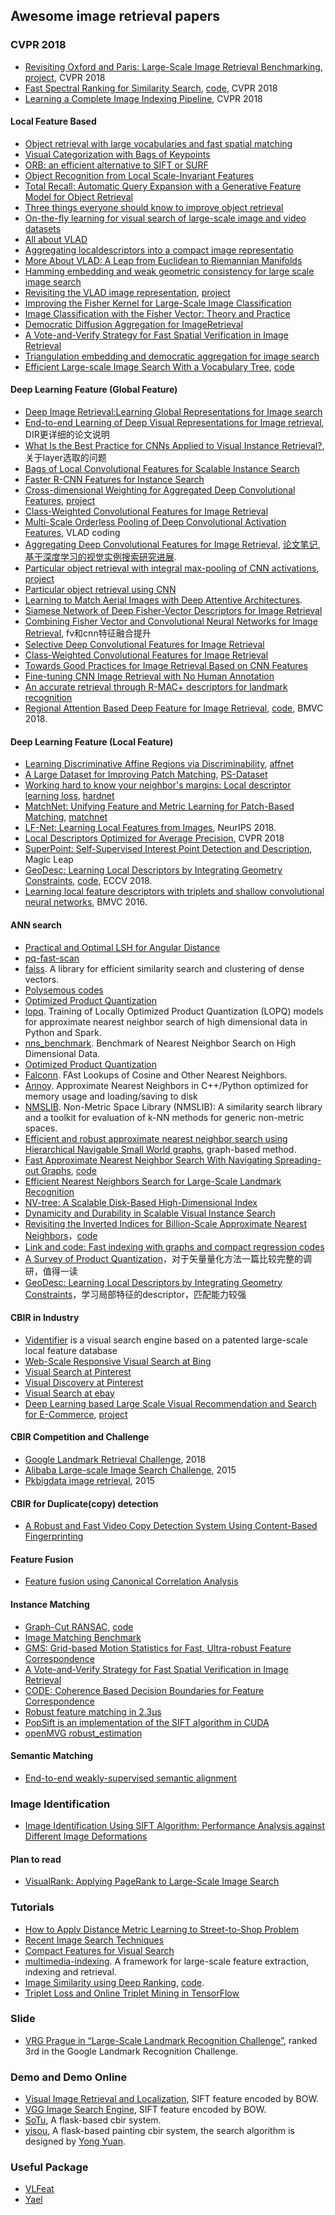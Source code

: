 ## Awesome image retrieval papers

### CVPR 2018

- [Revisiting Oxford and Paris: Large-Scale Image Retrieval Benchmarking](http://cmp.felk.cvut.cz/~toliageo/p/RadenovicIscenToliasAvrithisChum_CVPR2018_Revisiting%20Oxford%20and%20Paris:%20Large-Scale%20Image%20Retrieval%20Benchmarking.pdf), [project](http://cmp.felk.cvut.cz/revisitop/), CVPR 2018
- [Fast Spectral Ranking for Similarity Search](http://cn.arxiv.org/pdf/1703.06935.pdf), [code](https://github.com/ducha-aiki/manifold-diffusion), CVPR 2018
- [Learning a Complete Image Indexing Pipeline](https://arxiv.org/pdf/1712.04480.pdf), CVPR 2018

#### Local Feature Based

- [Object retrieval with large vocabularies and fast spatial matching](https://www.robots.ox.ac.uk/~vgg/publications/papers/philbin07.pdf)
- [Visual Categorization with Bags of Keypoints](http://www.cs.princeton.edu/courses/archive/fall09/cos429/papers/csurka-eccv-04.pdf)
- [ORB: an efficient alternative to SIFT or SURF](https://www.willowgarage.com/sites/default/files/orb_final.pdf)
- [Object Recognition from Local Scale-Invariant Features](http://www.cs.ubc.ca/~lowe/papers/iccv99.pdf)
- [Total Recall: Automatic Query Expansion with a Generative Feature Model for Object Retrieval](https://www.robots.ox.ac.uk/~vgg/publications/papers/philbin07.pdf)
- [Three things everyone should know to improve object retrieval](https://www.robots.ox.ac.uk/~vgg/publications/2012/Arandjelovic12/arandjelovic12.pdf)
- [On-the-fly learning for visual search of large-scale image and video datasets](https://www.robots.ox.ac.uk/~vgg/publications/2015/Chatfield15/chatfield15.pdf)
- [All about VLAD]()
- [Aggregating localdescriptors into a compact image representatio]()
- [More About VLAD: A Leap from Euclidean to Riemannian Manifolds]()
- [Hamming embedding and weak geometric consistency for large scale image search]()
- [Revisiting the VLAD image representation](https://hal.inria.fr/hal-00840653v1/document), [project](https://github.com/jorjasso/VLAD/blob/master/VLADlib/VLAD.py)
- [Improving the Fisher Kernel for Large-Scale Image Classification](https://www.robots.ox.ac.uk/~vgg/rg/papers/peronnin_etal_ECCV10.pdf)
- [Image Classification with the Fisher Vector: Theory and Practice](https://hal.inria.fr/hal-00830491/document)
- [Democratic Diffusion Aggregation for ImageRetrieval]()
- [A Vote-and-Verify Strategy for Fast Spatial Verification in Image Retrieval]()
- [Triangulation embedding and democratic aggregation for image search]()
- [Efficient Large-scale Image Search With a Vocabulary Tree](http://www.ipol.im/pub/art/2018/199/), [code](https://github.com/fragofer/voctree)

#### Deep Learning Feature (Global Feature)

- [Deep Image Retrieval:Learning Global Representations for Image search](https://arxiv.org/abs/1604.01325)
- [End-to-end Learning of Deep Visual Representations for Image retrieval](https://arxiv.org/abs/1610.07940), DIR更详细的论文说明
- [What Is the Best Practice for CNNs Applied to Visual Instance Retrieval?](https://arxiv.org/abs/1611.01640), 关于layer选取的问题
- [Bags of Local Convolutional Features for Scalable Instance Search](https://arxiv.org/abs/1604.01325)
- [Faster R-CNN Features for Instance Search](https://github.com/imatge-upc/retrieval-2016-deepvision)
- [Cross-dimensional Weighting for Aggregated Deep Convolutional Features](https://arxiv.org/abs/1512.04065), [project](https://github.com/yahoo/crow)
- [Class-Weighted Convolutional Features for Image Retrieval](https://github.com/imatge-upc/retrieval-2017-cam)
- [Multi-Scale Orderless Pooling of Deep Convolutional Activation Features](), VLAD coding
- [Aggregating Deep Convolutional Features for Image Retrieval](https://arxiv.org/abs/1510.07493), [论文笔记](https://zhuanlan.zhihu.com/p/23136747), [基于深度学习的视觉实例搜索研究进展](https://zhuanlan.zhihu.com/p/22265265).
- [Particular object retrieval with integral max-pooling of CNN activations](https://arxiv.org/abs/1511.05879), [project](http://cmp.felk.cvut.cz/~toliageo/soft.html)
- [Particular object retrieval using CNN](https://github.com/AaltoVision/Object-Retrieval)
- [Learning to Match Aerial Images with Deep Attentive Architectures](https://vision.cornell.edu/se3/wp-content/uploads/2016/04/1204.pdf).
- [Siamese Network of Deep Fisher-Vector Descriptors for Image Retrieval](https://arxiv.org/pdf/1702.00338v1.pdf)
- [Combining Fisher Vector and Convolutional Neural Networks for Image Retrieval](http://ceur-ws.org/Vol-1653/paper_19.pdf), fv和cnn特征融合提升
- [Selective Deep Convolutional Features for Image Retrieval](https://arxiv.org/pdf/1707.00809v1.pdf)
- [Class-Weighted Convolutional Features for Image Retrieval](https://github.com/imatge-upc/retrieval-2017-cam)
- [Towards Good Practices for Image Retrieval Based on CNN Features]()
- [Fine-tuning CNN Image Retrieval with No Human Annotation](https://arxiv.org/abs/1711.02512)
- [An accurate retrieval through R-MAC+ descriptors for landmark recognition](https://arxiv.org/pdf/1806.08565.pdf)
- [Regional Attention Based Deep Feature for Image Retrieval](https://sglab.kaist.ac.kr/RegionalAttention/), [code](https://github.com/jaeyoon1603/Retrieval-RegionalAttention), BMVC 2018.

#### Deep Learning Feature (Local Feature)

- [Learning Discriminative Affine Regions via Discriminability](http://cn.arxiv.org/pdf/1711.06704.pdf), [affnet](https://github.com/ducha-aiki/affnet)
- [A Large Dataset for Improving Patch Matching](http://cn.arxiv.org/pdf/1801.01466.pdf), [PS-Dataset](https://github.com/rmitra/PS-Dataset)
- [Working hard to know your neighbor's margins: Local descriptor learning loss](), [hardnet](https://github.com/DagnyT/hardnet)
- [MatchNet: Unifying Feature and Metric Learning for Patch-Based Matching](), [matchnet](https://github.com/hanxf/matchnet)
- [LF-Net: Learning Local Features from Images](https://arxiv.org/abs/1805.09662), NeurIPS 2018.
- [Local Descriptors Optimized for Average Precision](http://openaccess.thecvf.com/content_cvpr_2018/papers/He_Local_Descriptors_Optimized_CVPR_2018_paper.pdf), CVPR 2018
- [SuperPoint: Self-Supervised Interest Point Detection and Description](http://cn.arxiv.org/pdf/1712.07629.pdf), Magic Leap
- [GeoDesc: Learning Local Descriptors by Integrating Geometry Constraints](https://arxiv.org/pdf/1807.06294.pdf), [code](https://github.com/lzx551402/geodesc), ECCV 2018.
- [Learning local feature descriptors with triplets and shallow convolutional neural networks](https://github.com/vbalnt/tfeat), BMVC 2016.

#### ANN search

- [Practical and Optimal LSH for Angular Distance](chrome-extension://ikhdkkncnoglghljlkmcimlnlhkeamad/pdf-viewer/web/viewer.html?file=http%3A%2F%2Fpapers.nips.cc%2Fpaper%2F5893-practical-and-optimal-lsh-for-angular-distance.pdf)
- [pq-fast-scan](https://github.com/technicolor-research/pq-fast-scan)
- [faiss](https://github.com/facebookresearch/faiss). A library for efficient similarity search and clustering of dense vectors.
- [Polysemous codes](https://arxiv.org/abs/1609.01882)
- [Optimized Product Quantization](http://kaiminghe.com/cvpr13/index.html)
- [lopq](https://github.com/yahoo/lopq). Training of Locally Optimized Product Quantization (LOPQ) models for approximate nearest neighbor search of high dimensional data in Python and Spark.
- [nns_benchmark](https://github.com/DBWangGroupUNSW/nns_benchmark). Benchmark of Nearest Neighbor Search on High Dimensional Data.
- [Optimized Product Quantization](http://kaiminghe.com/cvpr13/index.html)
- [Falconn](https://github.com/FALCONN-LIB/FALCONN). FAst Lookups of Cosine and Other Nearest Neighbors.
- [Annoy](https://github.com/spotify/annoy). Approximate Nearest Neighbors in C++/Python optimized for memory usage and loading/saving to disk 
- [NMSLIB](https://github.com/searchivarius/nmslib). Non-Metric Space Library (NMSLIB): A similarity search library and a toolkit for evaluation of k-NN methods for generic non-metric spaces. 
- [Efficient and robust approximate nearest neighbor search using Hierarchical Navigable Small World graphs](https://github.com/nmslib/hnsw), graph-based method.
- [Fast Approximate Nearest Neighbor Search With Navigating Spreading-out Graphs](https://arxiv.org/abs/1707.00143), [code](https://github.com/ZJULearning/nsg)
- [Efficient Nearest Neighbors Search for Large-Scale Landmark Recognition](http://cn.arxiv.org/pdf/1806.05946.pdf)
- [NV-tree: A Scalable Disk-Based High-Dimensional Index](https://en.ru.is/media/skjol-td/PhDHerwig.pdf)
- [Dynamicity and Durability in Scalable Visual Instance Search](https://arxiv.org/abs/1805.10942)
- [Revisiting the Inverted Indices for Billion-Scale Approximate Nearest Neighbors](https://arxiv.org/abs/1802.02422)，[code](https://github.com/dbaranchuk/ivf-hnsw)
- [Link and code: Fast indexing with graphs and compact regression codes](https://arxiv.org/abs/1804.09996)
- [A Survey of Product Quantization](https://www.jstage.jst.go.jp/article/mta/6/1/6_2/_pdf/)，对于矢量量化方法一篇比较完整的调研，值得一读
- [GeoDesc: Learning Local Descriptors by Integrating Geometry Constraints](https://arxiv.org/abs/1807.06294)，学习局部特征的descriptor，匹配能力较强

#### CBIR in Industry

- [Videntifier](http://flickrdemo.videntifier.com/) is a visual search engine based on a patented large-scale local feature database
- [Web-Scale Responsive Visual Search at Bing](https://arxiv.org/abs/1802.04914)
- [Visual Search at Pinterest](https://labs.pinterest.com/user/themes/pinlabs/assets/paper/visual_search_at_pinterest.pdf)
- [Visual Discovery at Pinterest](https://arxiv.org/abs/1702.04680)
- [Visual Search at ebay]()
- [Deep Learning based Large Scale Visual Recommendation and Search for E-Commerce](https://arxiv.org/abs/1703.02344), [project](https://github.com/flipkart-incubator/fk-visual-search)

#### CBIR Competition and Challenge

- [Google Landmark Retrieval Challenge](https://www.kaggle.com/c/landmark-retrieval-challenge), 2018
- [Alibaba Large-scale Image Search Challenge](https://tianchi.aliyun.com/competition/introduction.htm?raceId=231510&_lang=en_US), 2015
- [Pkbigdata image retrieval](http://www.pkbigdata.com/common/cmpt/%E5%9B%BE%E5%83%8F%E6%90%9C%E7%B4%A2%E7%AB%9E%E8%B5%9B_%E7%AB%9E%E8%B5%9B%E4%BF%A1%E6%81%AF.html]), 2015

#### CBIR for Duplicate(copy) detection

- [A Robust and Fast Video Copy Detection System Using Content-Based Fingerprinting](https://www.google.com/url?sa=t&rct=j&q=&esrc=s&source=web&cd=3&cad=rja&uact=8&ved=0ahUKEwiisbW0maXYAhXLOY8KHUw0AEsQFgg7MAI&url=https%3A%2F%2Fpdfs.semanticscholar.org%2F7b4f%2F68e227999da8ffc6dc9f7fd34da5ebaad09f.pdf&usg=AOvVaw0mZvcT7VhEuEm68oieXLv-)

#### Feature Fusion

- [Feature fusion using Canonical Correlation Analysis](https://github.com/mhaghighat/ccaFuse)

#### Instance Matching

- [Graph-Cut RANSAC](https://arxiv.org/abs/1706.00984), [code](https://github.com/danini/graph-cut-ransac)
- [Image Matching Benchmark](https://arxiv.org/pdf/1709.03917.pdf)
- [GMS: Grid-based Motion Statistics for Fast, Ultra-robust Feature Correspondence](https://github.com/JiawangBian/GMS-Feature-Matcher)
- [A Vote-and-Verify Strategy for Fast Spatial Verification in Image Retrieval](https://github.com/vote-and-verify/vote-and-verify)
- [CODE: Coherence Based Decision Boundaries for Feature Correspondence]()
- [Robust feature matching in 2.3µs](https://www.edwardrosten.com/work/taylor_2009_robust.pdf)
- [PopSift is an implementation of the SIFT algorithm in CUDA](https://github.com/alicevision/popsift)
- [openMVG robust_estimation](https://github.com/openMVG/openMVG/tree/e3a0bde5e9c676d1cb663a38f7e74c771324d69a/src/openMVG/robust_estimation)

#### Semantic Matching

- [End-to-end weakly-supervised semantic alignment](https://github.com/ignacio-rocco/weakalign)

### Image Identification

- [Image Identification Using SIFT Algorithm: Performance Analysis against Different Image Deformations](https://arxiv.org/pdf/1710.02728.pdf)

#### Plan to read

- [VisualRank: Applying PageRank to Large-Scale Image Search]()

### Tutorials

- [How to Apply Distance Metric Learning to Street-to-Shop Problem](https://medium.com/mlreview/how-to-apply-distance-metric-learning-for-street-to-shop-problem-d21247723d2a)
- [Recent Image Search Techniques](http://cvpr2016.thecvf.com/program/tutorials)
- [Compact Features for Visual Search](http://cvpr2016.thecvf.com/program/tutorials)
- [multimedia-indexing](https://github.com/MKLab-ITI/multimedia-indexing). A framework for large-scale feature extraction, indexing and retrieval.
- [Image Similarity using Deep Ranking](https://medium.com/@akarshzingade/image-similarity-using-deep-ranking-c1bd83855978), [code](https://github.com/akarshzingade/image-similarity-deep-ranking).
- [Triplet Loss and Online Triplet Mining in TensorFlow](https://omoindrot.github.io/triplet-loss)

### Slide

- [VRG Prague in “Large-Scale Landmark Recognition Challenge”](https://drive.google.com/file/d/1NFhfkqKjo_bXM-yuI3KbZt_iHRmiUyTG/view), ranked 3rd in the Google Landmark Recognition Challenge.

### Demo and Demo Online

- [Visual Image Retrieval and Localization](http://viral.image.ntua.gr/), SIFT feature encoded by BOW.
- [VGG Image Search Engine](https://gitlab.com/vgg/vise), SIFT feature encoded by BOW.
- [SoTu](https://github.com/zysite/SoTu), A flask-based cbir system.
- [yisou](https://yisou.yuanbin.me/), A flask-based painting cbir system, the search algorithm is designed by [Yong Yuan](http://yongyuan.name/).
 
### Useful Package 

- [VLFeat](http://www.vlfeat.org/)
- [Yael](http://yael.gforge.inria.fr/)
